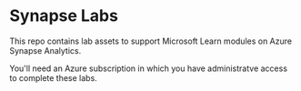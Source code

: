# Synapse Labs

This repo contains lab assets to support Microsoft Learn modules on Azure Synapse Analytics.

You'll need an Azure subscription in which you have administratve access to complete these labs.
